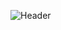 ![Header](https://img.freepik.com/free-vector/night-ocean-landscape-full-moon-and-stars-shine_107791-7397.jpg?w=900&t=st=1660950844~exp=1660951444~hmac=6e5209b030d337f21392ab665464658ef8e93b2ef9dfe4aa8f81de182f487194)
